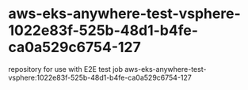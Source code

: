 # aws-eks-anywhere-test-vsphere-1022e83f-525b-48d1-b4fe-ca0a529c6754-127
repository for use with E2E test job aws-eks-anywhere-test-vsphere:1022e83f-525b-48d1-b4fe-ca0a529c6754-127
